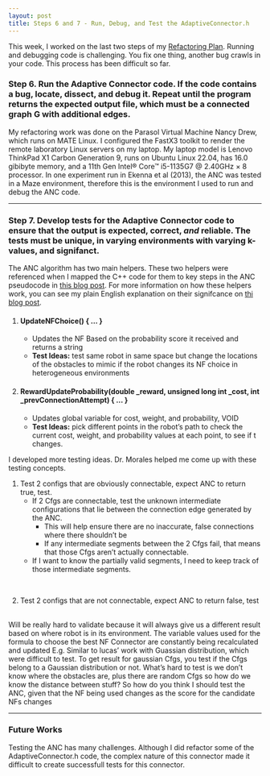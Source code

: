 ```yaml
---
layout: post
title: Steps 6 and 7 - Run, Debug, and Test the AdaptiveConnector.h
---
```


This week, I worked on the last two steps of my [Refactoring Plan](https://cabreraleon.github.io/ANCrefactorplan/). Running and debugging code is challenging. You fix one thing, another bug crawls in your code. This process has been difficult so far.

### Step 6. Run the Adaptive Connector code. If the code contains a bug, locate, dissect, and debug it. Repeat until the program returns the expected output file, which must be a connected graph G with additional edges.

 My refactoring work was done on the Parasol Virtual Machine Nancy Drew, which runs on MATE Linux. I configured the FastX3 toolkit to render the remote laboratory Linux servers on my laptop. My laptop model is Lenovo ThinkPad X1 Carbon Generation 9, runs on Ubuntu Linux 22.04, has 16.0 gibibyte memory, and a 11th Gen Intel® Core™ i5-1135G7 @ 2.40GHz × 8 processor. In one experiment run in Ekenna et al (2013), the ANC was tested in a Maze environment, therefore this is the environment I used to run and debug the ANC code. 

---

### Step 7. Develop tests for the Adaptive Connector code to ensure that the output is expected, correct, *and* reliable. The tests must be unique, in varying environments with varying k-values, and signifanct.

The ANC algorithm has two main helpers. These two helpers were referenced when I mapped the C++ code for them to key steps in the ANC pseudocode in [this blog post](https://cabreraleon.github.io/ANCpseudocode/). For more information on how these helpers work, you can see my plain English explanation on their signifcance on [thi blog post](https://cabreraleon.github.io/ANCplainenglish/).

1. #### UpdateNFChoice() { … }
    + Updates the NF Based on the probability score it received and returns a string
    + **Test Ideas:** test same robot in same space but change the locations of the obstacles to mimic if the robot changes its NF choice in heterogeneous environments

 2. #### RewardUpdateProbability(double _reward, unsigned long int _cost, int _prevConnectionAttempt) { … }
    + Updates global variable for cost, weight, and probability, VOID
    + **Test Ideas:** pick different points in the robot’s path to check the current cost, weight, and probability values at each point, to see if t changes.

I developed more testing ideas. Dr. Morales helped me come up with these testing concepts.

1. Test 2 configs that are obviously connectable, expect ANC to return true, test.
    + If 2 Cfgs are connectable, test the unknown intermediate configurations that lie between the connection edge generated by the ANC. 
        - This will help ensure there are no inaccurate, false connections where there shouldn’t be
        - If any intermediate segments between the 2 Cfgs fail, that means that those Cfgs aren’t actually connectable.
    + If I want to know the partially valid segments, I need to keep track of those intermediate segments.

<br>

2. Test 2 configs that are not connectable, expect ANC to return false, test

<br> 
Will be really hard to validate because it will always give us a different result based on where robot is in its environment. The variable values used for the formula to choose the best NF Connector are constantly being recalculated and updated
E.g. Similar to lucas’ work with Guassian distribution, which were difficult to test. To get result for  gaussian Cfgs, you test if the Cfgs belong to a Gaussian distribution or not. What’s hard to test is we don’t know where the obstacles are, plus there are random Cfgs so how do we know the distance between stuff?
So how do you think I should test the ANC, given that the NF being used changes as the score for the candidate NFs changes



---

### Future Works
Testing the ANC has many challenges. Although I did refactor some of the AdaptiveConnector.h code, the complex nature of this connector made it difficult to create successfull tests for this connector. 

<br>